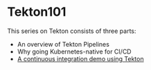 # Tekton101

This series on Tekton consists of three parts:
* An overview of Tekton Pipelines
* Why going Kubernetes-native for CI/CD
* [A continuous integration demo using Tekton](/3%20-%20Tekton%20CI%20Demo.md)

